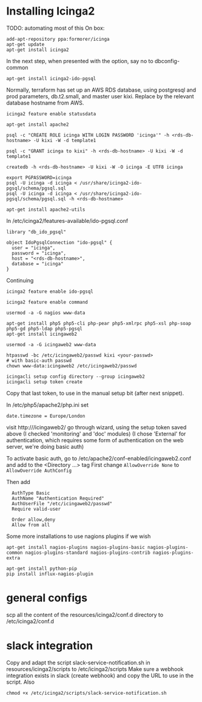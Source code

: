 # Installing Icinga2

TODO: automating most of this
On box:
```
add-apt-repository ppa:formorer/icinga
apt-get update
apt-get install icinga2
```

In the next step, when presented with the option, say no to dbconfig-common
```
apt-get install icinga2-ido-pgsql
```

Normally, terraform has set up an AWS RDS database, using postgresql and prod parameters, db.t2.small, and master user kixi.
Replace <rds-db-hostname> by the relevant database hostname from AWS.

```
icinga2 feature enable statusdata

apt-get install apache2

psql -c "CREATE ROLE icinga WITH LOGIN PASSWORD 'icinga'" -h <rds-db-hostname> -U kixi -W -d template1

psql -c "GRANT icinga to kixi" -h <rds-db-hostname> -U kixi -W -d template1

createdb -h <rds-db-hostname> -U kixi -W -O icinga -E UTF8 icinga

export PGPASSWORD=icinga
psql -U icinga -d icinga < /usr/share/icinga2-ido-pgsql/schema/pgsql.sql
psql -U icinga -d icinga < /usr/share/icinga2-ido-pgsql/schema/pgsql.sql -h <rds-db-hostname>

apt-get install apache2-utils

```

In /etc/icinga2/features-available/ido-pgsql.conf

```
library "db_ido_pgsql"

object IdoPgsqlConnection "ido-pgsql" {
  user = "icinga",
  password = "icinga",
  host = "<rds-db-hostname>",
  database = "icinga"
}
```

Continuing

```
icinga2 feature enable ido-pgsql

icinga2 feature enable command

usermod -a -G nagios www-data

apt-get install php5 php5-cli php-pear php5-xmlrpc php5-xsl php-soap php5-gd php5-ldap php5-pgsql
apt-get install icingaweb2

usermod -a -G icingaweb2 www-data

htpasswd -bc /etc/icingaweb2/passwd kixi <your-passwd>
# with basic-auth passwd
chown www-data:icingaweb2 /etc/icingaweb2/passwd

icingacli setup config directory --group icingaweb2
icingacli setup token create
```
Copy that last token, to use in the manual setup bit (after next snippet).

In /etc/php5/apache2/php.ini set
```
date.timezone = Europe/London
```

visit http://<ELB>/icingaweb2/
go through wizard, using the setup token saved above
(I checked 'monitoring' and 'doc' modules)
(I chose 'External' for authentication, which requires some form of authentication on the web server, we're doing basic auth)


To activate basic auth, go to /etc/apache2/conf-enabled/icingaweb2.conf and add to the <Directory ...> tag
First change `AllowOverride None` to `AllowOverride AuthConfig`

Then add

```
  AuthType Basic
  AuthName "Authentication Required"
  AuthUserFile "/etc/icingaweb2/passwd"
  Require valid-user

  Order allow,deny
  Allow from all
```

Some more installations to use nagions plugins if we wish
```
apt-get install nagios-plugins nagios-plugins-basic nagios-plugins-common nagios-plugins-standard nagios-plugins-contrib nagios-plugins-extra

apt-get install python-pip
pip install influx-nagios-plugin
```

# general configs

scp all the content of the resources/icinga2/conf.d directory to /etc/icinga2/conf.d

# slack integration

Copy and adapt the script slack-service-notification.sh in resources/icinga2/scripts to /etc/icinga2/scripts
Make sure a webhook integration exists in slack (create webhook) and copy the URL to use in the script.
Also
```
chmod +x /etc/icinga2/scripts/slack-service-notification.sh
```
